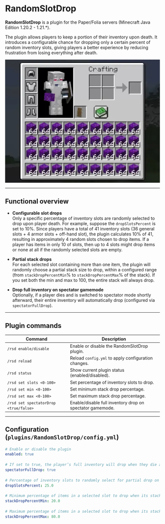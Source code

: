 # RandomSlotDrop
**RandomSlotDrop** is a plugin for the Paper/Folia servers (Minecraft Java Edition 1.20.2 - 1.21.*).  

The plugin allows players to keep a portion of their inventory upon death. It introduces a configurable chance for dropping only a certain percent of random inventory slots, giving players a better experience by reducing frustration from losing everything after death.

![Plugin showcase](https://github.com/nikorr0/RandomSlotDrop/blob/main/screenshots/RandomSlotDrop_plugin_showcase.webp)

---

## Functional overview

* **Configurable slot drops**<br>
Only a specific percentage of inventory slots are randomly selected to drop upon player death.
For example, suppose the `dropSlotsPercent` is set to 10%. Since players have a total of 41 inventory slots (36 general slots + 4 armor slots + off-hand slot), the plugin calculates 10% of 41, resulting in approximately 4 random slots chosen to drop items. If a player has items in only 10 of slots, then up to 4 slots might drop items or none at all if the randomly selected slots are empty.

* **Partial stack drops**<br>
For each selected slot containing more than one item, the plugin will randomly choose a partial stack size to drop, within a configured range (from `stackDropPercentMin`% to `stackDropPercentMax`% of the stack). If you set both the min and max to 100, the entire stack will always drop.

* **Drop full inventory on spectator gamemode**<br>
Optionally, if a player dies and is switched to spectator mode shortly afterward, their entire inventory will automatically drop (configured via `spectatorFullDrop`).

---

## Plugin commands

| Command | Description |
|---------|-------------|
| `/rsd enable/disable` | Enable or disable the RandomSlotDrop plugin. |
| `/rsd reload` | Reload `config.yml` to apply configuration changes.|
| `/rsd status` | Show current plugin status (enabled/disabled). |
| `/rsd set slots <0-100>` | Set percentage of inventory slots to drop. |
| `/rsd set min <0-100>` | Set minimum stack drop percentage. |
| `/rsd set max <0-100>` | Set maximum stack drop percentage. |
| `/rsd set spectatorDrop <true/false>` | Enable/disable full inventory drop on spectator gamemode. |

---

## Configuration (`plugins/RandomSlotDrop/config.yml`)

```yml
# Enable or disable the plugin
enabled: true

# If set to true, the player’s full inventory will drop when they die and their gamemode is Spectator.
spectatorFullDrop: true

# Percentage of inventory slots to randomly select for partial drop on death.
dropSlotsPercent: 25.0

# Minimum percentage of items in a selected slot to drop when its stack size > 1.
stackDropPercentMin: 20.0

# Maximum percentage of items in a selected slot to drop when its stack size > 1.
stackDropPercentMax: 80.0
```
